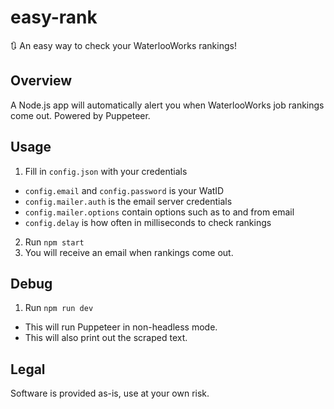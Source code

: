 # easy-rank
🔃 An easy way to check your WaterlooWorks rankings!

## Overview
A Node.js app will automatically alert you when WaterlooWorks job rankings come out. Powered by Puppeteer. 

## Usage  
1. Fill in `config.json` with your credentials
  + `config.email` and `config.password` is your WatID
  + `config.mailer.auth` is the email server credentials
  + `config.mailer.options` contain options such as to and from email  
  + `config.delay` is how often in milliseconds to check rankings
2. Run `npm start`  
3. You will receive an email when rankings come out. 

## Debug
1. Run `npm run dev`
  + This will run Puppeteer in non-headless mode.
  + This will also print out the scraped text. 

## Legal
Software is provided as-is, use at your own risk. 

